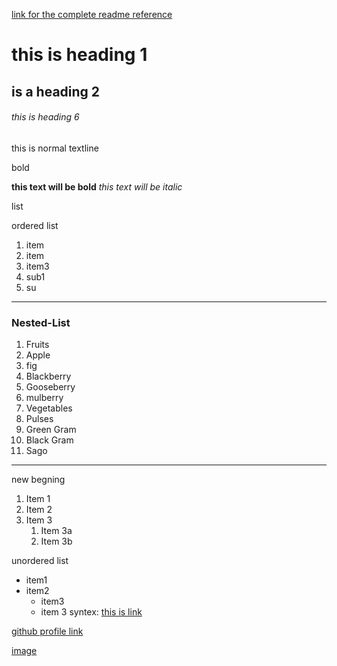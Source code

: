 [link for the complete readme reference](https://github.com/Angryl/Readme-Guide)


# this is heading 1
##  is a heading 2
###### this is heading 6
this is normal textline

bold

**this text will be bold**
*this text will be italic*

list

ordered list
1. item 
2. item 
3. item3
 1. sub1
 1. su

***
### Nested-List

1. Fruits
  1. Apple
  2. fig
  3. Blackberry
  4. Gooseberry
  5. mulberry
2. Vegetables
3. Pulses
  1. Green Gram
  1. Black Gram
  2. Sago 
***
new begning
1. Item 1
1. Item 2
1. Item 3
   1. Item 3a
   1. Item 3b


unordered list
* item1
* item2
  * item3
  * item 3
syntex: [this is link](https://www.google.co.in/)

[github profile link](https://github.com/Angryl)

[image](https://th.bing.com/th/id/OIP.slRzQTIL-ZUfh4Z4OYiubgHaEo?pid=ImgDet&rs=1)
